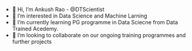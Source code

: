 - 👋 Hi, I’m Ankush Rao - @DTScientist
- 👀 I’m interested in Data Science and Machine Larning
- 🌱 I’m currently learning PG programme in Data Sciecne from Data Trained Acedemy. 
- 💞️ I’m looking to collaborate on our ongoing training programmes and further projects

<!---
DTScientist/DTScientist is a ✨ special ✨ repository because its `README.md` (this file) appears on your GitHub profile.
You can click the Preview link to take a look at your changes.
--->
